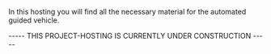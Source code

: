 In this hosting you will find all the necessary material for the automated guided vehicle.









----- THIS PROJECT-HOSTING IS CURRENTLY UNDER CONSTRUCTION -----